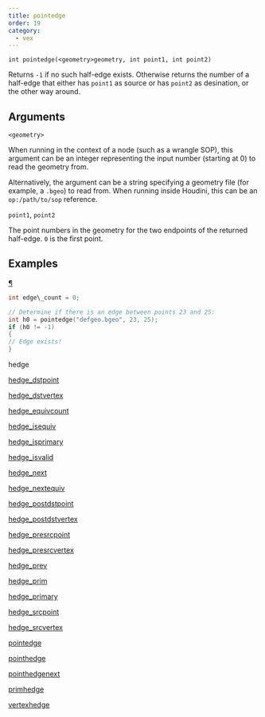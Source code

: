 ```yaml
---
title: pointedge
order: 19
category:
  - vex
---
```


`int pointedge(<geometry>geometry, int point1, int point2)`

Returns `-1` if no such half-edge exists. Otherwise returns the number of a half-edge that either has `point1` as source or has `point2` as desination, or the other way around.

## Arguments

`<geometry>`

When running in the context of a node (such as a wrangle SOP), this argument can be an integer representing the input number (starting at 0) to read the geometry from.

Alternatively, the argument can be a string specifying a geometry file (for example, a `.bgeo`) to read from. When running inside Houdini, this can be an `op:/path/to/sop` reference.

`point1`, `point2`

The point numbers in the geometry for the two endpoints of the returned half-edge. `0` is the first point.

## Examples

[¶](#examples)

```c
int edge\_count = 0;

// Determine if there is an edge between points 23 and 25:
int h0 = pointedge("defgeo.bgeo", 23, 25);
if (h0 != -1)
{
// Edge exists!
}

```


hedge

[hedge_dstpoint](hedge_dstpoint.html)

[hedge_dstvertex](hedge_dstvertex.html)

[hedge_equivcount](hedge_equivcount.html)

[hedge_isequiv](hedge_isequiv.html)

[hedge_isprimary](hedge_isprimary.html)

[hedge_isvalid](hedge_isvalid.html)

[hedge_next](hedge_next.html)

[hedge_nextequiv](hedge_nextequiv.html)

[hedge_postdstpoint](hedge_postdstpoint.html)

[hedge_postdstvertex](hedge_postdstvertex.html)

[hedge_presrcpoint](hedge_presrcpoint.html)

[hedge_presrcvertex](hedge_presrcvertex.html)

[hedge_prev](hedge_prev.html)

[hedge_prim](hedge_prim.html)

[hedge_primary](hedge_primary.html)

[hedge_srcpoint](hedge_srcpoint.html)

[hedge_srcvertex](hedge_srcvertex.html)

[pointedge](pointedge.html)

[pointhedge](pointhedge.html)

[pointhedgenext](pointhedgenext.html)

[primhedge](primhedge.html)

[vertexhedge](vertexhedge.html)
